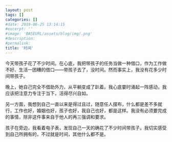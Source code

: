 ```yaml
---
layout: post
tags: []
categories: []
#date: 2019-06-25 13:14:15
#excerpt: ''
#image: 'BASEURL/assets/blog/img/.png'
#description:
#permalink:
title: '时间'
---
```



今天带孩子花了不少时间。在心底，我把带孩子的任务当做一种借口，作为工作做不好、生活一团糟的借口——带孩子去了，没时间。然而事实上，我没有花多少时间带孩子。

晚上，她自己完全不借助外力，从平躺变成了趴着。我心底霎时涌起一阵感动，我应该把注意力专注于当下，活得尽兴自如。

另一方面，我想到自己一直以来是得过且过，随意任人摆布，什么都是差不多就行，工作也好，婚姻也好，孩子也好，我自己也好，都是这样。我没有必须要完成的事情，除非这件事来自于他人的再三强调和要求。

孩子在旁边，我看着电子表，发现自己一天的确花了不少时间带孩子。我切实感受到自己所拥有的，不过就是时间，其他什么都不是。
